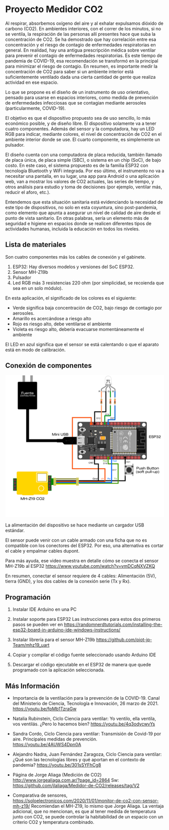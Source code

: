 # Proyecto Medidor CO2

Al respirar, absorbemos oxígeno del aire y al exhalar expulsamos dióxido de carbono (CO2). En ambientes interiores, con el correr de los minutos, si no se ventila, la respiración de las personas allí presentes hace que suba la concentración de CO2. Se ha demostrado que hay correlación entre esa concentración y el riesgo de contagio de enfermedades respiratorias en general. En realidad, hay una antigua prescripción médica sobre ventilar para prevenir el contagio de enfermedades respiratorias. Es este tiempo de pandemia de COVID-19, esa recomendación se transformó en la principal para minimizar el riesgo de contagio. En resumen, es importante medir la concentración de CO2 para saber si un ambiente interior está suficientemente ventilado dada una cierta cantidad de gente que realiza actividad en ese espacio. 

Lo que se propone es el diseño de un instrumento de uso orientativo, pensado para usarse en espacios interiores, como medida de prevención de enfermedades infecciosas que se contagian mediante aerosoles (particularmente, COVID-19). 

El objetivo es que el dispositivo propuesto sea de uso sencillo, lo más económico posible, y de diseño libre. El dispositivo solamente va a tener cuatro componentes. Además del sensor y la computadora, hay un LED RGB para indicar, mediante colores, el nivel de concentración de CO2 en el ambiente interior donde se use. El cuarto componente, es simplemente un pulsador. 

El diseño cuenta con una computadora de placa reducida, también llamado de placa única, de placa simple (SBC), o sistema en un chip (SoC), de bajo costo. En este caso, el sistema propuesto es de la familia ESP32 con tecnología Bluetooth y WiFi integrada. Por eso último, el instrumento no va a necesitar una pantalla, en su lugar, una app para Android o una aplicación web, van a mostrar los valores de CO2 actuales, las series de tiempo, y otros análisis para estudio y toma de decisiones (por ejemplo, ventilar más, reducir el aforo, etc.).

Entendemos que esta situación sanitaria está evidenciando la necesidad de este tipo de dispositivos, no solo en esta coyuntura, sino post-pandemia, como elemento que apunta a asegurar un nivel de calidad de aire desde el punto de vista sanitario. En otras palabras, sería un elemento más de seguridad e higiene en espacios donde se realicen diferentes tipos de actividades humanas, incluida la educación en todos los niveles.

## Lista de materiales

Son cuatro componentes más los cables de conexión y el gabinete.
1. ESP32: Hay diversos modelos y versiones del SoC ESP32.
2. Sensor MH-Z19b
3. Pulsador
4. Led RGB más 3 resistencias 220 ohm (por simplicidad, se recoienda que sea en un solo módulo).

En esta aplicación, el significado de los colores es el siguiente:
- Verde significa baja concentración de CO2, bajo riesgo de contagio por aerosoles.
- Amarillo es acercándose a riesgo alto
- Rojo es riesgo alto, debe ventilarse el ambiente
- Violeta es riesgo alto, debería evacuarse momentáneamente el ambiente

El LED en azul significa que el sensor se está calentando o que el aparato está en modo de calibración.

## Conexión de componentes

![Diagrama de conexiones](https://github.com/medicionco2/proyecto_medidor_co2/blob/main/diagramas_conexion/diagrama_esp32.png)

La alimentación del dispositivo se hace mediante un cargador USB estándar.

El sensor puede venir con un cable armado con una ficha que no es compatible con los conectores del ESP32. Por eso, una alternativa es cortar el cable y  empalmar cables dupont.

Para más ayuda, ese video muestra en detalle cómo se conecta el sensor MH-Z19b al ESP32 https://www.youtube.com/watch?v=vmDCqNXVZKQ

En resumen, conectar el sensor requiere de 4 cables: Alimentación (5V), tierra (GND), y los dos cables de la conexión serie (Tx y Rx). 

## Programación

1. Instalar IDE Arduino en una PC 
2. Instalar soporte para ESP32
Las instrucciones para estos dos primeros pasos se pueden ver en https://randomnerdtutorials.com/installing-the-esp32-board-in-arduino-ide-windows-instructions/ 
	
3. Instalar librería para el sensor MH-Z19b
	https://github.com/piot-jp-Team/mhz19_uart 
4. Copiar y compilar el código fuente seleccionado usando Arduino IDE 
5. Descargar el código ejecutable en el ESP32 de manera que quede programado con la aplicación seleccionada.


## Más Información

- Importancia de la ventilación para la prevención de la COVID-19.  Canal del Ministerio de Ciencia, Tecnología e Innovación, 26 marzo de 2021. https://youtu.be/fpMb1TzraGw  

- Natalia Rubinstein, Ciclo Ciencia para ventilar: Yo ventilo, ella ventila, vos ventilás. ¿Pero lo hacemos bien? https://youtu.be/4q3odycwvYs

- Sandra Cordo, Ciclo Ciencia para ventilar: Transmisión de Covid-19 por aire. Principales medidas de prevención. https://youtu.be/4AUWS4Dpn0A

- Alejandro Nadra, Juan Fernández Zaragoza, Ciclo Ciencia para ventilar: ¿Qué son las tecnologías libres y qué aportan en el contexto de pandemia? https://youtu.be/301sSYFhCg8

- Página de Jorge Aliaga (Medición de CO2) http://www.jorgealiaga.com.ar/?page_id=2864 
      Sw: https://github.com/jlaliaga/Medidor-de-CO2/releases/tag/V2 

- Comparativa de sensores, https://soloelectronicos.com/2020/11/01/monitor-de-co2-con-sensor-mh-z19/
      Recomiendan el MH-Z19, lo mismo que Jorge Aliaga. La ventaja adicional, que no mencionan, es que al tener medida de temperatura junto con CO2, se puede controlar la habitabilidad de un espacio con un criterio CO2 y temperatura combinado.
